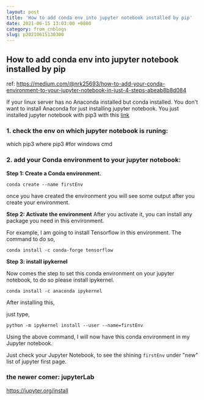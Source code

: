 ```yaml
---
layout: post
title: 'How to add conda env into jupyter notebook installed by pip'
date: 2021-06-15 13:03:00 +0800
category: from_cnblogs
slug: p20210615130300
---
```

## How to add conda env into jupyter notebook installed by pip
ref: https://medium.com/@nrk25693/how-to-add-your-conda-environment-to-your-jupyter-notebook-in-just-4-steps-abeab8b8d084

If your linux server has no Anaconda installed but conda installed. You don't want to install Anaconda for just installing jupyter notebook. You just installed jupyter notebook with pip3 with this [link](https://test-jupyter.readthedocs.io/en/latest/install.html#id4)

### 1. check the env on which jupyter notebook is runing:
   which pip3
   where pip3 #for windows cmd

### 2. add your Conda environment to your jupyter notebook:

**Step 1: Create a Conda environment.**

`conda create --name firstEnv`

once you have created the environment you will see some output after you create your environment.

**Step 2: Activate the environment**
 After you activate it, you can install any package you need in this environment.

For example, I am going to install Tensorflow in this environment. The command to do so,

  `conda install -c conda-forge tensorflow`

**Step 3: install ipykernel**

Now comes the step to set this conda environment on your jupyter notebook, to do so please install ipykernel.

   `conda install -c anaconda ipykernel`

After installing this,

just type,

 `python -m ipykernel install --user --name=firstEnv`

Using the above command, I will now have this conda environment in my Jupyter notebook.

Just check your Jupyter Notebook, to see the shining `firstEnv` under "new" list of jupyter first page.


### the newer comer: jupyterLab

https://jupyter.org/install
